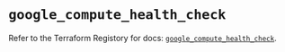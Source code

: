 # `google_compute_health_check`

Refer to the Terraform Registory for docs: [`google_compute_health_check`](https://www.terraform.io/docs/providers/google/r/compute_health_check).
